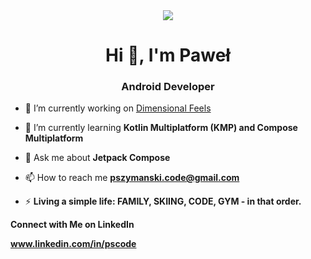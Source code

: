 <div align="center">
  <img src="https://github.com/Pablit0x/Pablit0x/assets/76017191/31a08f4d-d4a8-4c83-a9da-074fd582ab4a">
    <h1>Hi 👋, I'm Paweł</h1>
</div>

<h3 align="center">Android Developer</h3>

- 🔭 I’m currently working on [Dimensional Feels](https://github.com/Pablit0x/Dimensional-Feels)

- 🌱 I’m currently learning **Kotlin Multiplatform (KMP) and Compose Multiplatform**

- 💬 Ask me about **Jetpack Compose**

- 📫 How to reach me **pszymanski.code@gmail.com**

- ⚡ **Living a simple life: FAMILY, SKIING, CODE, GYM - in that order.**


**Connect with Me on LinkedIn**

**www.linkedin.com/in/pscode**
